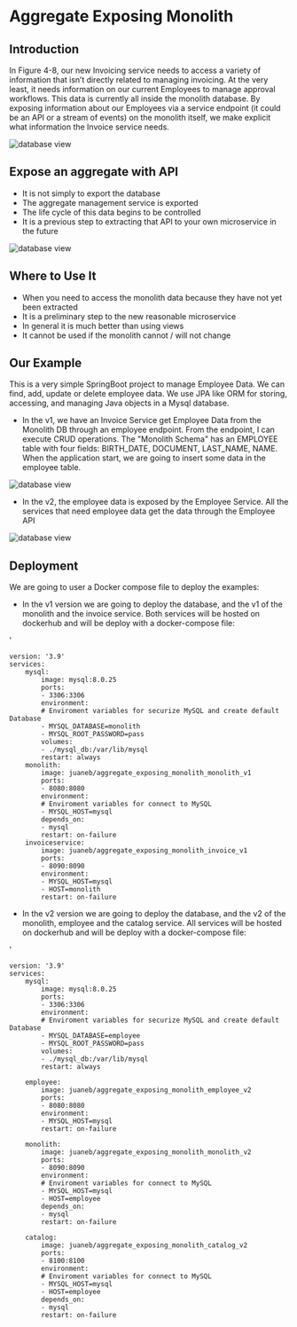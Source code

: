 # Aggregate Exposing Monolith

## Introduction
In Figure 4-8, our new Invoicing service needs to access a variety of information that isn’t directly related to managing invoicing. At the very least, it needs information on our current Employees to manage approval workflows. This data is currently all inside the monolith database. By exposing information about our Employees via a service endpoint (it could be an API or a stream of events) on the monolith itself, we make explicit what information the Invoice service needs.


![database view](images/AggregateExposingMonolith.jpg)

## Expose an aggregate with API

- It is not simply to export the database
- The aggregate management service is exported
- The life cycle of this data begins to be controlled
- It is a previous step to extracting that API to your own microservice in the future

![database view](images/AggregateExposingMonolith_v2.jpg)

## Where to Use It

-  When you need to access the monolith data because they have not yet been extracted
- It is a preliminary step to the new reasonable microservice
- In general it is much better than using views
- It cannot be used if the monolith cannot / will not change

## Our Example

This is a very simple SpringBoot project to manage Employee Data. We can find, add, update or delete employee data. We use JPA like ORM for storing, accessing, and managing Java objects in a Mysql database.

- In the v1, we have an Invoice Service get Employee Data from the Monolith DB through an employee endpoint. From the endpoint, I can execute CRUD operations. The "Monolith Schema" has an EMPLOYEE table with four fields: BIRTH_DATE, DOCUMENT, LAST_NAME, NAME. When the application start, we are going to insert some data in the employee table.

![database view](images/AggregateExposingMonolith.jpg)

- In the v2, the employee data is exposed by the Employee Service. All the services that need employee data get the data through the Employee API

![database view](images/AggregateExposingMonolith_v2.jpg)


## Deployment

We are going to user a Docker compose file to deploy the examples: 

- In the v1 version we are going to deploy the database, and the v1 of the monolith and the invoice service. Both services  will be hosted on dockerhub and will be deploy with a docker-compose file:

'

    version: '3.9'
    services:
        mysql:
            image: mysql:8.0.25
            ports:
            - 3306:3306
            environment:
            # Enviroment variables for securize MySQL and create default Database
            - MYSQL_DATABASE=monolith
            - MYSQL_ROOT_PASSWORD=pass
            volumes:
            - ./mysql_db:/var/lib/mysql
            restart: always
        monolith:
            image: juaneb/aggregate_exposing_monolith_monolith_v1
            ports:
            - 8080:8080
            environment:
            # Enviroment variables for connect to MySQL
            - MYSQL_HOST=mysql
            depends_on:
            - mysql
            restart: on-failure
        invoiceservice:
            image: juaneb/aggregate_exposing_monolith_invoice_v1
            ports:
            - 8090:8090
            environment:
            - MYSQL_HOST=mysql
            - HOST=monolith
            restart: on-failure




- In the v2 version we are going to deploy the database, and the v2 of the monolith, employee and the catalog service. All services  will be hosted on dockerhub and will be deploy with a docker-compose file:

'

    version: '3.9'
    services:
        mysql:
            image: mysql:8.0.25
            ports:
            - 3306:3306
            environment:
            # Enviroment variables for securize MySQL and create default Database
            - MYSQL_DATABASE=employee
            - MYSQL_ROOT_PASSWORD=pass
            volumes:
            - ./mysql_db:/var/lib/mysql
            restart: always   

        employee:
            image: juaneb/aggregate_exposing_monolith_employee_v2
            ports:
            - 8080:8080
            environment:
            - MYSQL_HOST=mysql        
            restart: on-failure

        monolith:
            image: juaneb/aggregate_exposing_monolith_monolith_v2
            ports:
            - 8090:8090
            environment:
            # Enviroment variables for connect to MySQL
            - MYSQL_HOST=mysql
            - HOST=employee
            depends_on:
            - mysql
            restart: on-failure

        catalog:
            image: juaneb/aggregate_exposing_monolith_catalog_v2
            ports:
            - 8100:8100
            environment:
            # Enviroment variables for connect to MySQL
            - MYSQL_HOST=mysql
            - HOST=employee
            depends_on:
            - mysql
            restart: on-failure